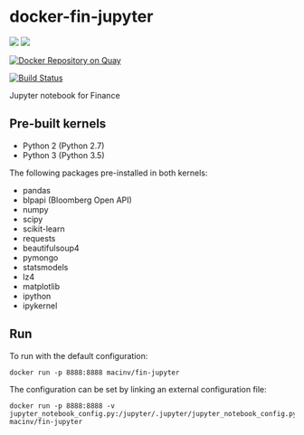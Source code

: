 # docker-fin-jupyter

[![](https://images.microbadger.com/badges/image/macinv/fin-jupyter.svg)](https://microbadger.com/images/macinv/fin-jupyter "Get your own image badge on microbadger.com")
[![](https://images.microbadger.com/badges/version/macinv/fin-jupyter.svg)](https://microbadger.com/images/macinv/fin-jupyter "Get your own version badge on microbadger.com")

[![Docker Repository on Quay](https://quay.io/repository/macinv/docker-fin-jupyter/status "Docker Repository on Quay")](https://quay.io/repository/macinv/docker-fin-jupyter)

[![Build Status](https://travis-ci.org/macinv/docker-fin-jupyter.svg?branch=master)](https://travis-ci.org/macinv/docker-fin-jupyter)

Jupyter notebook for Finance

## Pre-built kernels

* Python 2 (Python 2.7)
* Python 3 (Python 3.5)

The following packages pre-installed in both kernels: 
- pandas
- blpapi (Bloomberg Open API)
- numpy
- scipy
- scikit-learn
- requests
- beautifulsoup4
- pymongo
- statsmodels
- lz4
- matplotlib
- ipython
- ipykernel 

## Run
To run with the default configuration:

    docker run -p 8888:8888 macinv/fin-jupyter

The configuration can be set by linking an external configuration file:

    docker run -p 8888:8888 -v jupyter_notebook_config.py:/jupyter/.jupyter/jupyter_notebook_config.py:ro macinv/fin-jupyter
